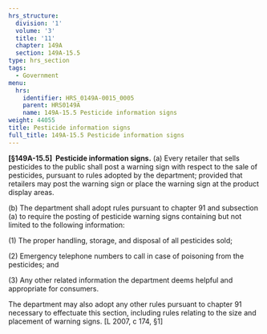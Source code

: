 ```yaml
---
hrs_structure:
  division: '1'
  volume: '3'
  title: '11'
  chapter: 149A
  section: 149A-15.5
type: hrs_section
tags:
  - Government
menu:
  hrs:
    identifier: HRS_0149A-0015_0005
    parent: HRS0149A
    name: 149A-15.5 Pesticide information signs
weight: 44055
title: Pesticide information signs
full_title: 149A-15.5 Pesticide information signs
---
```

**[§149A-15.5]  Pesticide information signs.** (a) Every retailer that sells pesticides to the public shall post a warning sign with respect to the sale of pesticides, pursuant to rules adopted by the department; provided that retailers may post the warning sign or place the warning sign at the product display areas.

(b) The department shall adopt rules pursuant to chapter 91 and subsection (a) to require the posting of pesticide warning signs containing but not limited to the following information:

(1) The proper handling, storage, and disposal of all pesticides sold;

(2) Emergency telephone numbers to call in case of poisoning from the pesticides; and

(3) Any other related information the department deems helpful and appropriate for consumers.

The department may also adopt any other rules pursuant to chapter 91 necessary to effectuate this section, including rules relating to the size and placement of warning signs. [L 2007, c 174, §1]